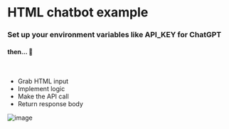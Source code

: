 <h1>HTML chatbot example</h1>
<h3>Set up your environment variables like API_KEY for ChatGPT</h3>
  <h4>then... 🚶</h4>
  <br>
<ul>
<li>
  Grab HTML input
</li> 
  <li>
    Implement logic
  </li>
  <li>Make the API call</li>
  <li>Return response body</li>
</ul>




![image](https://github.com/user-attachments/assets/33d1c33f-75fe-4082-9dc8-b33435723969)

